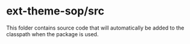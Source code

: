 # ext-theme-sop/src

This folder contains source code that will automatically be added to the classpath when
the package is used.
